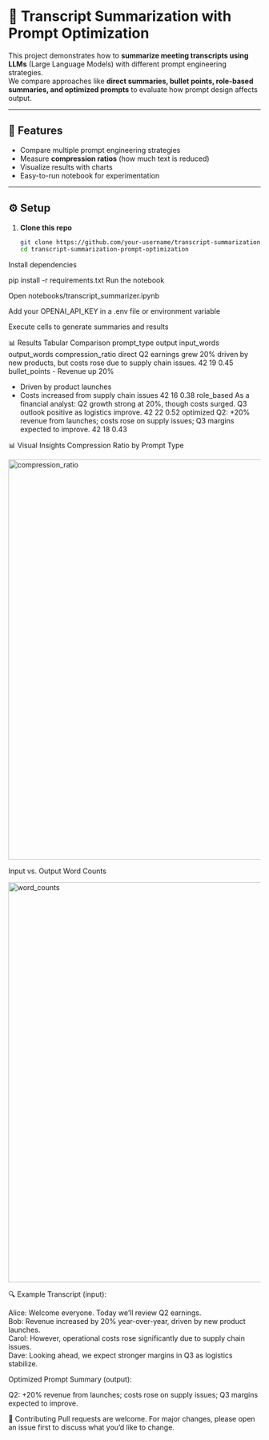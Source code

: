 # 📝 Transcript Summarization with Prompt Optimization

This project demonstrates how to **summarize meeting transcripts using LLMs** (Large Language Models) with different prompt engineering strategies.  
We compare approaches like **direct summaries, bullet points, role-based summaries, and optimized prompts** to evaluate how prompt design affects output.

---

## 🚀 Features
- Compare multiple prompt engineering strategies  
- Measure **compression ratios** (how much text is reduced)  
- Visualize results with charts  
- Easy-to-run notebook for experimentation  

---

## ⚙️ Setup

1. **Clone this repo**
   ```bash
   git clone https://github.com/your-username/transcript-summarization-prompt-optimization.git
   cd transcript-summarization-prompt-optimization
Install dependencies

pip install -r requirements.txt
Run the notebook

Open notebooks/transcript_summarizer.ipynb

Add your OPENAI_API_KEY in a .env file or environment variable

Execute cells to generate summaries and results

📊 Results
Tabular Comparison
prompt_type	output	input_words	output_words	compression_ratio
direct	Q2 earnings grew 20% driven by new products, but costs rose due to supply chain issues.	42	19	0.45
bullet_points	- Revenue up 20%
- Driven by product launches
- Costs increased from supply chain issues	42	16	0.38
role_based	As a financial analyst: Q2 growth strong at 20%, though costs surged. Q3 outlook positive as logistics improve.	42	22	0.52
optimized	Q2: +20% revenue from launches; costs rose on supply issues; Q3 margins expected to improve.	42	18	0.43

📊 Visual Insights
Compression Ratio by Prompt Type

<img width="1200" height="800" alt="compression_ratio" src="https://github.com/user-attachments/assets/8747b06c-e94f-4627-aa7a-3902cb7d8ddd" />

Input vs. Output Word Counts

<img width="1200" height="800" alt="word_counts" src="https://github.com/user-attachments/assets/c9908a90-94a7-4397-b6b6-58d603ab5ec8" />

🔍 Example
Transcript (input):

Alice: Welcome everyone. Today we’ll review Q2 earnings.  
Bob: Revenue increased by 20% year-over-year, driven by new product launches.  
Carol: However, operational costs rose significantly due to supply chain issues.  
Dave: Looking ahead, we expect stronger margins in Q3 as logistics stabilize.  

Optimized Prompt Summary (output):

Q2: +20% revenue from launches; costs rose on supply issues; Q3 margins expected to improve.

🤝 Contributing
Pull requests are welcome. For major changes, please open an issue first to discuss what you’d like to change.

